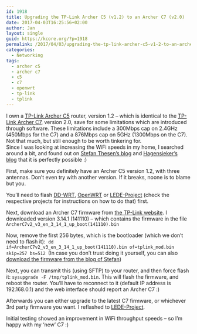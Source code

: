 ```yaml
---
id: 1918
title: Upgrading the TP-Link Archer C5 (v1.2) to an Archer C7 (v2.0)
date: 2017-04-03T16:25:56+02:00
author: Jan
layout: single
guid: https://kcore.org/?p=1918
permalink: /2017/04/03/upgrading-the-tp-link-archer-c5-v1-2-to-an-archer-c7-v2-0/
categories:
  - Networking
tags:
  - archer c5
  - archer c7
  - c5
  - c7
  - openwrt
  - tp-link
  - tplink
---
```

I own a <a href="http://www.tp-link.com/us/products/details/cat-9_Archer-C5.html" target="_blank">TP-Link Archer C5</a> router, version 1.2 &#8211; which is identical to the <a href="http://www.tp-link.com/us/products/details/cat-5506_Archer-C7.html" target="_blank">TP-Link Archer C7</a>, version 2.0, save for some limitations which are introduced through software. These limitations include a 300Mbps cap on 2.4GHz (450Mbps for the C7) and a 876Mbps cap on 5GHz (1300Mbps on the C7). Not that much, but still enough to be worth tinkering for.  
Since I was looking at increasing the WiFi speeds in my home, I searched around a bit, and found out on <a href="https://blog.thesen.eu/wie-aus-einem-tp-link-archer-c5-ac1200-ein-archer-c7-ac1750-wurde/" target="_blank">Stefan Thesen&#8217;s blog</a> and <a href="http://www.hagensieker.com/archerc5toc7/index.php" target="_blank">Hagensieker&#8217;s blog</a> that it is perfectly possible :)

First, make sure you definitely have an Archer C5 version 1.2, with three antennas. Don&#8217;t even try with another version. If it breaks, noone is to blame but you.

You&#8217;ll need to flash <a href="http://www.dd-wrt.com/site/index" target="_blank">DD-WRT</a>, <a href="https://openwrt.org/" target="_blank">OpenWRT</a> or <a href="https://lede-project.org" target="_blank">LEDE-Project</a> (check the respective projects for instructions on how to do that) first.

Next, download an Archer C7 firmware from [the TP-Link website](http://www.tp-link.com/en/download/Archer-C7_V2.html#Firmware). I downloaded version 3.14.1 (141110) &#8211; which contains the firmware in the file `ArcherC7v2_v3_en_3_14_1_up_boot(141110).bin`

Now, remove the first 256 bytes, which is the bootloader (which we don&#8217;t need to flash it):  `dd if=ArcherC7v2_v3_en_3_14_1_up_boot(141110).bin of=tplink_mod.bin skip=257 bs=512 `(In case you don&#8217;t trust doing it yourself, you can also <a href="http://thesen.eu/files/tplink_mod.bin" target="_blank">download the firmware from the blog of Stefan</a>)

Next, you can transmit this (using SFTP) to your router, and then force flash it: `sysupgrade -F /tmp/tplink_mod.bin`. This will flash the firmware, and reboot the router. You&#8217;ll have to reconnect to it (default IP address is 192.168.0.1) and the web interface should report an Archer C7 :)

Afterwards you can either upgrade to the latest C7 firmware, or whichever 3rd party firmware you want. I reflashed to <a href="https://lede-project.org" target="_blank">LEDE-Project</a>.

Initial testing showed an improvement in WiFi throughput speeds &#8211; so I&#8217;m happy with my &#8216;new&#8217; C7 :)